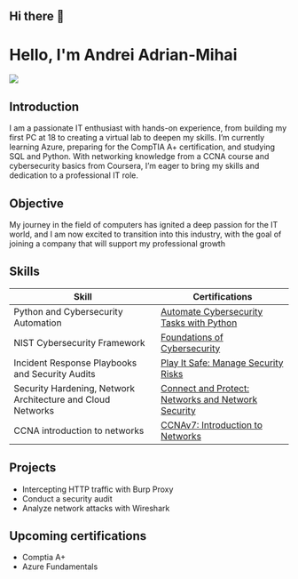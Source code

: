 ## Hi there 👋
# Hello, I'm Andrei Adrian-Mihai
<a href="https://linkedin.com"><img src="[https://img.shields.io/badge/-LinkedIn-0072b1?&style=for-the-badge&logo=linkedin&logoColor=white](https://www.linkedin.com/in/adrian-mihai-andrei-a4322b1b1/)" /></a>

## Introduction

I am a passionate IT enthusiast with hands-on experience, from building my first PC at 18 to creating a virtual lab to deepen my skills. I’m currently learning Azure, preparing for the CompTIA A+ certification, and studying SQL and Python. With networking knowledge from a CCNA course and cybersecurity basics from Coursera, I’m eager to bring my skills and dedication to a professional IT role.

## Objective

My journey in the field of computers has ignited a deep passion for the IT world, and I am now excited to transition into this industry, with the goal of joining a company that will support my professional growth

## Skills

| Skill                                         | Certifications         |
|-----------------------------------------------|----------------------------|
| Python and Cybersecurity Automation                 | <a href="[[https://google.com](https://www.coursera.org/learn/automate-cybersecurity-tasks-with-python/lecture/E0Oae/python-and-cybersecurity)">Automate Cybersecurity Tasks with Python</a>|
| NIST Cybersecurity Framework         | <a href="[https://google.com](https://www.coursera.org/account/accomplishments/verify/ZA38CPX50OHT)">Foundations of Cybersecurity</a>|
| Incident Response Playbooks and Security Audits | <a href="[https://google.com](https://www.coursera.org/account/accomplishments/verify/9YNZF9ZP7FVE)">Play It Safe: Manage Security Risks</a>|
| Security Hardening, Network Architecture and Cloud Networks     | <a href="[[https://google.com](https://portswigger.net/burp/documentation/desktop/getting-started](https://www.coursera.org/account/accomplishments/verify/KHWXDOLOBP25))">Connect and Protect: Networks and Network Security</a>|
| CCNA introduction to networks                 | <a href="[[https://google.com](https://www.netacad.com/certificates?issuanceId=1fbb72e8-917e-4796-8a4a-4e49c4fa7809)">CCNAv7: Introduction to Networks</a>|

## Projects
- Intercepting HTTP traffic with Burp Proxy
- Conduct a security audit
- Analyze network attacks with Wireshark

## Upcoming certifications
- Comptia A+
- Azure Fundamentals

<!--
**Adrian0710-png/Adrian0710-png** is a ✨ _special_ ✨ repository because its `README.md` (this file) appears on your GitHub profile.

Here are some ideas to get you started:

- 🔭 I’m currently working on ...
- 🌱 I’m currently learning ...
- 👯 I’m looking to collaborate on ...
- 🤔 I’m looking for help with ...
- 💬 Ask me about ...
- 📫 How to reach me: ...
- 😄 Pronouns: ...
- ⚡ Fun fact: ...
-->
